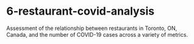 # 6-restaurant-covid-analysis
Assessment of the relationship between restaurants in Toronto, ON, Canada, and the number of COVID-19 cases across a variety of metrics.
